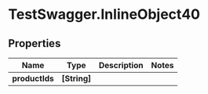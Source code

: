 # TestSwagger.InlineObject40

## Properties

Name | Type | Description | Notes
------------ | ------------- | ------------- | -------------
**productIds** | **[String]** |  | 


